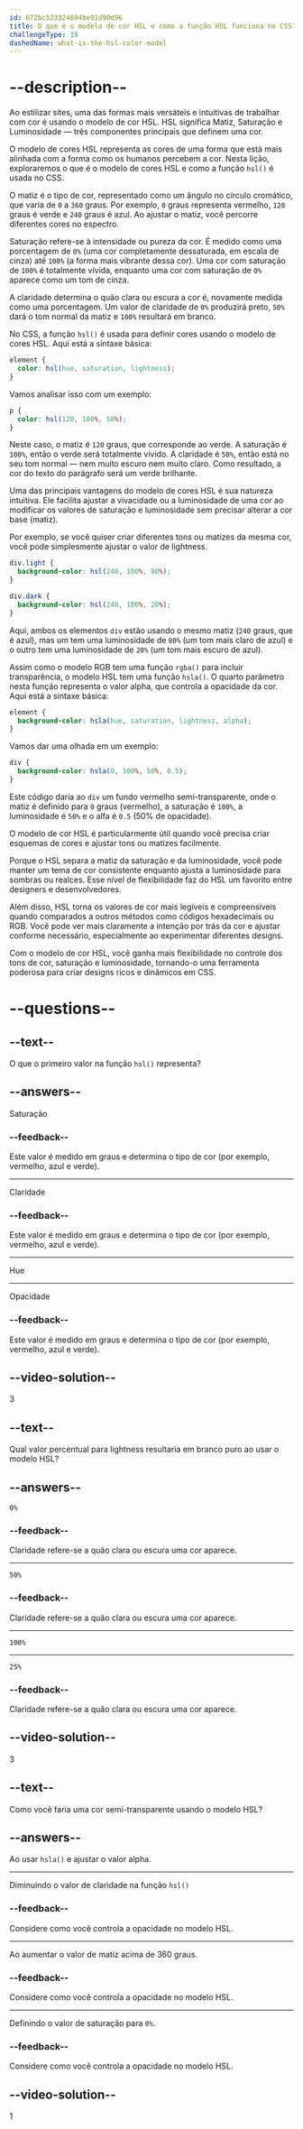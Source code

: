 ```yaml
---
id: 672bc523324694be91d90d96
title: O que é o modelo de cor HSL e como a função HSL funciona no CSS?
challengeType: 19
dashedName: what-is-the-hsl-color-model
---
```


# --description--

Ao estilizar sites, uma das formas mais versáteis e intuitivas de trabalhar com cor é usando o modelo de cor HSL. HSL significa Matiz, Saturação e Luminosidade — três componentes principais que definem uma cor. 

O modelo de cores HSL representa as cores de uma forma que está mais alinhada com a forma como os humanos percebem a cor. Nesta lição, exploraremos o que é o modelo de cores HSL e como a função `hsl()` é usada no CSS.

O matiz é o tipo de cor, representado como um ângulo no círculo cromático, que varia de `0` a `360` graus. Por exemplo, `0` graus representa vermelho, `120` graus é verde e `240` graus é azul. Ao ajustar o matiz, você percorre diferentes cores no espectro.

Saturação refere-se à intensidade ou pureza da cor. É medido como uma porcentagem de `0%` (uma cor completamente dessaturada, em escala de cinza) até `100%` (a forma mais vibrante dessa cor). Uma cor com saturação de `100%` é totalmente vívida, enquanto uma cor com saturação de `0%` aparece como um tom de cinza.

A claridade determina o quão clara ou escura a cor é, novamente medida como uma porcentagem. Um valor de claridade de `0%` produzirá preto, `50%` dará o tom normal da matiz e `100%` resultará em branco.

No CSS, a função `hsl()` é usada para definir cores usando o modelo de cores HSL. Aqui está a sintaxe básica:

```css
element {
  color: hsl(hue, saturation, lightness);
}
```

Vamos analisar isso com um exemplo:

```css
p {
  color: hsl(120, 100%, 50%);
}
```

Neste caso, o matiz é `120` graus, que corresponde ao verde. A saturação é `100%`, então o verde será totalmente vívido. A claridade é `50%`, então está no seu tom normal — nem muito escuro nem muito claro. Como resultado, a cor do texto do parágrafo será um verde brilhante.

Uma das principais vantagens do modelo de cores HSL é sua natureza intuitiva. Ele facilita ajustar a vivacidade ou a luminosidade de uma cor ao modificar os valores de saturação e luminosidade sem precisar alterar a cor base (matiz). 

Por exemplo, se você quiser criar diferentes tons ou matizes da mesma cor, você pode simplesmente ajustar o valor de lightness.

```css
div.light {
  background-color: hsl(240, 100%, 80%);
}

div.dark {
  background-color: hsl(240, 100%, 20%);
}
```

Aqui, ambos os elementos `div` estão usando o mesmo matiz (`240` graus, que é azul), mas um tem uma luminosidade de `80%` (um tom mais claro de azul) e o outro tem uma luminosidade de `20%` (um tom mais escuro de azul).

Assim como o modelo RGB tem uma função `rgba()` para incluir transparência, o modelo HSL tem uma função `hsla()`. O quarto parâmetro nesta função representa o valor alpha, que controla a opacidade da cor. Aqui está a sintaxe básica:

```css
element {
  background-color: hsla(hue, saturation, lightness, alpha);
}
```

Vamos dar uma olhada em um exemplo:

```css
div {
  background-color: hsla(0, 100%, 50%, 0.5);
}
```

Este código daria ao `div` um fundo vermelho semi-transparente, onde o matiz é definido para `0` graus (vermelho), a saturação é `100%`, a luminosidade é `50%` e o alfa é `0.5` (50% de opacidade).

O modelo de cor HSL é particularmente útil quando você precisa criar esquemas de cores e ajustar tons ou matizes facilmente. 

Porque o HSL separa a matiz da saturação e da luminosidade, você pode manter um tema de cor consistente enquanto ajusta a luminosidade para sombras ou realces. Esse nível de flexibilidade faz do HSL um favorito entre designers e desenvolvedores.

Além disso, HSL torna os valores de cor mais legíveis e compreensíveis quando comparados a outros métodos como códigos hexadecimais ou RGB. Você pode ver mais claramente a intenção por trás da cor e ajustar conforme necessário, especialmente ao experimentar diferentes designs.

Com o modelo de cor HSL, você ganha mais flexibilidade no controle dos tons de cor, saturação e luminosidade, tornando-o uma ferramenta poderosa para criar designs ricos e dinâmicos em CSS.

# --questions--

## --text--

O que o primeiro valor na função `hsl()` representa?

## --answers--

Saturação

### --feedback--

Este valor é medido em graus e determina o tipo de cor (por exemplo, vermelho, azul e verde).

---

Claridade

### --feedback--

Este valor é medido em graus e determina o tipo de cor (por exemplo, vermelho, azul e verde).

---

Hue

---

Opacidade

### --feedback--

Este valor é medido em graus e determina o tipo de cor (por exemplo, vermelho, azul e verde).

## --video-solution--

3

## --text--

Qual valor percentual para lightness resultaria em branco puro ao usar o modelo HSL?

## --answers--

`0%`

### --feedback--

Claridade refere-se a quão clara ou escura uma cor aparece.

---

`50%`

### --feedback--

Claridade refere-se a quão clara ou escura uma cor aparece.

---

`100%`

---

`25%`

### --feedback--

Claridade refere-se a quão clara ou escura uma cor aparece.

## --video-solution--

3

## --text--

Como você faria uma cor semi-transparente usando o modelo HSL?

## --answers--

Ao usar `hsla()` e ajustar o valor alpha.

---

Diminuindo o valor de claridade na função `hsl()`

### --feedback--

Considere como você controla a opacidade no modelo HSL.

---

Ao aumentar o valor de matiz acima de 360 graus.

### --feedback--

Considere como você controla a opacidade no modelo HSL.

---

Definindo o valor de saturação para `0%`.

### --feedback--

Considere como você controla a opacidade no modelo HSL.

## --video-solution--

1
